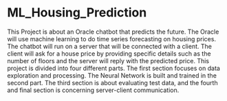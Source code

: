 # ML_Housing_Prediction
This Project is about an Oracle chatbot that predicts the future. The Oracle will use machine learning to do time series forecasting on housing prices. The chatbot will run on a server that will be connected with a client. The client will ask for a house price by providing specific details such as the number of floors and the server will reply with the predicted price. This project is divided into four different parts. The first section focuses on data exploration and processing. The Neural Network is built and trained in the second part. The third section is about evaluating test data, and the fourth and final section is concerning server-client communication.
